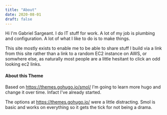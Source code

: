 ```yaml
---
title: "About"
date: 2020-08-01
draft: false
---
```


Hi I'm Gabriel Sargeant. I do IT stuff for work. A lot of my job is plumbing and configuration. A lot of what I like to do is to make things. 

This site mostly exists to enable me to be able to share stuff I build via a link from this site rather than a link to a random EC2 instance on AWS, or somwhere else, as naturally most people are a little hesitant to click an odd looking ec2 links.

#### About this Theme
Based on https://themes.gohugo.io/smol/
I'm going to learn more hugo and change it over time. Infact I've already started. 

The options at https://themes.gohugo.io/ were a little distracting. 
Smol is basic and works on everything so it gets the tick for not being a drama.












